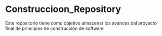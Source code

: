 # Construccioon_Repository
Este repositorio tiene como objetivo almacenar los avances del proyecto final de principios de construcción de software
